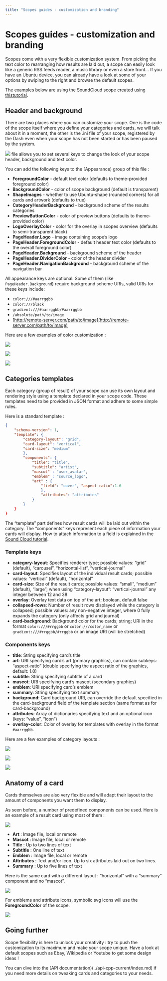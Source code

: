 ```yaml
---
title: "Scopes guides - customization and branding"
---
```


# Scopes guides - customization and branding

Scopes come with a very flexible customization system. From picking the text
color to rearranging how results are laid out, a scope can easily look like a
generic RSS feeds reader, a music library or even a store front… If you have
an Ubuntu device, you can already have a look at some of your options by
swiping to the right and browse the default scopes.

The examples below are using the SoundCloud scope created using [thistutorial](../tutorials/write-a-json-scope-in-cpp.md).

## Header and background

There are two places where you can customize your scope. One is the code of the scope itself where you define your categories and cards, we will talk
about it in a moment, the other is the .ini file of your scope, registered by
the Dash even when your scope has not been started or has been paused by the
system.

![](../../../media/%7Edavidc3/ubuntu-sdk-tutorials/scope-tutorial-soundcloud-cpp/view/head:/data/com.ubuntu.developer.davidcalle.soundcloud-scope_soundcloud.ini) file allows you to set several keys to change the look of your scope header, background and text color.

You can add the following keys to the [Appearance) group of this file :

  * **ForegroundColor** - default text color [defaults to theme-provided foreground color)
  * **BackgroundColor** - color of scope background (default is transparent)
  * **ShapeImages** - whether to use Ubuntu-shape (rounded corners) for all cards and artwork (defaults to true)
  * **CategoryHeaderBackground** - background scheme of the results categories
  * **PreviewButtonColor** - color of preview buttons (defaults to theme-provided color)
  * **LogoOverlayColor** - color for the overlay in scopes overview (defaults to semi-transparent black)
  * **PageHeader.Logo** - image containing scope’s logo
  * **PageHeader.ForegroundColor** - default header text color (defaults to the overall foreground color)
  * **PageHeader.Background** - background scheme of the header
  * **PageHeader.DividerColor** - color of the header divider
  * **PageHeader.NavigationBackground** - background scheme of the navigation bar

All appearance keys are optional. Some of them (like
`PageHeader.Background`) require background scheme URIs, valid URIs for
these keys include:

  * `color:///#aarrggbb`
  * `color:///black`
  * `gradient:///#aarrggbb/#aarrggbb`
  * `/absolute/path/to/image`
  * [http://remote-server.com/path/to/image](http://remote-server.com/path/to/image)

Here are a few examples of color customization :

![](../../../media/cb2.png)

![](../../../media/cb1.png)

![](../../../media/cb3.png)

## Categories templates

Each category (group of result) of your scope can use its own layout and
rendering style using a template declared in your scope code. These templates
need to be provided in JSON format and adhere to some simple rules.

Here is a standard template :

``` json
{
    "schema-version": 1,
    "template": {
        "category-layout": "grid",
        "card-layout": "vertical",
        "card-size": "medium"
        },
        "components": {
            "title": "title",
            "subtitle": "artist",
            "mascot" : "user_avatar",
            "emblem" : "source_logo",
            "art" : {
                "field": "cover", "aspect-ratio":1.6
                },
                "attributes": "attributes"
            }
        }
    }
}
```

The “template” part defines how result cards will be laid out within the
category. The “components” keys represent each piece of information your cards
will display. How to attach information to a field is explained in the [Sound Cloud tutorial](../tutorials/write-a-json-scope-in-cpp.md).

### Template keys

  * **category-layout**: Specifies renderer type; possible values: “grid” (default), “carousel”, “horizontal-list”, “vertical-journal”
  * **card-layout**: Specifies layout of the individual result cards; possible values: “vertical” (default), “horizontal”
  * **card-size**: Size of the result cards; possible values: “small”, “medium” (default), “large”; when using “category-layout”: “vertical-journal” any integer between 12 and 38
  * **overlay**: Overlay text data on top of the art; boolean, default false
  * **collapsed-rows**: Number of result rows displayed while the category is collapsed; possible values: any non-negative integer, where 0 fully expands the category (only affects grid and journal)
  * **card-background**: Background color for the cards; string; URI in the format `color:///#rrggbb` or `color:///color_name` or `gradient:///#rrggbb/#rrggbb` or an image URI (will be stretched)

### Components keys

  * **title**: String specifying card’s title
  * **art**: URI specifying card’s art (primary graphics), can contain subkeys: “aspect-ratio” (double specifying the aspect ratio of the graphics, default: 1.0)
  * **subtitle**: String specifying subtitle of a card
  * **mascot**: URI specifying card’s mascot (secondary graphics)
  * **emblem**: URI specifying card’s emblem
  * **summary**: String specifying text summary
  * **background**: Card background URI, can override the default specified in the card-background field of the template section (same format as for card-background)
  * **attributes**: Array of dictionaries specifying text and an optional icon (keys: “value”, “icon”)
  * **overlay-color**: Color of overlay for templates with overlay in the format `#aarrggbb`.

Here are a few examples of category layouts :

![](../../../media/cb5.png)

![](../../../media/cb4.png)

![](../../../media/cb10.png)

## Anatomy of a card

Cards themselves are also very flexible and will adapt their layout to the
amount of components you want them to display.

As seen before, a number of predefined components can be used. Here is an
example of a result card using most of them :

![](../../../media/cb7_crop.png)

  * **Art** : Image file, local or remote
  * **Mascot** : Image file, local or remote
  * **Title** : Up to two lines of text
  * **Subtitle** : One line of text
  * **Emblem** : Image file, local or remote
  * **Attributes** : Text and/or icon. Up to six attributes laid out on two lines.
  * **Summary** : Up to five lines of text

Here is the same card with a different layout : “horizontal” with a “summary”
component and no “mascot”.

![](../../../media/cb8_crop.png)

For emblems and attribute icons, symbolic svg icons will use the
**ForegroundColor** of the scope.

![](../../../media/cb9.png)

## Going further

Scope flexibility is here to unlock your creativity : try to push the
customization to its maximum and make your scope unique. Have a look at
default scopes such as Ebay, Wikipedia or Youtube to get some design ideas !

You can dive into the [API documentation)(../api-cpp-current/index.md) if you
need more details on tweaking cards and categories to your needs.
